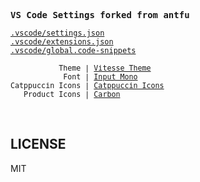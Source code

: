 <samp><b>VS Code Settings forked from antfu</b></samp>

[`.vscode/settings.json`](./.vscode/settings.json)<br>
[`.vscode/extensions.json`](./.vscode/extensions.json)<br>
[`.vscode/global.code-snippets`](./.vscode/global.code-snippets)

<p align="center">

<sub><samp>&nbsp;&nbsp;&nbsp;&nbsp;&nbsp;&nbsp;&nbsp;&nbsp;&nbsp;&nbsp;&nbsp;Theme | <a href="https://github.com/antfu/vscode-theme-vitesse">Vitesse Theme</a><br>
&nbsp;&nbsp;&nbsp;&nbsp;&nbsp;&nbsp;&nbsp;&nbsp;&nbsp;&nbsp;&nbsp;&nbsp;Font | <a href="http://input.fontbureau.com/">Input Mono</a><br>
Catppuccin Icons | <a href="https://marketplace.visualstudio.com/items?itemName=Catppuccin.catppuccin-vsc-icons">Catppuccin Icons</a><br>
&nbsp;&nbsp;&nbsp;Product Icons | <a href="https://github.com/antfu/vscode-icons-carbon">Carbon</a>&nbsp;&nbsp;&nbsp;&nbsp;&nbsp;&nbsp;</samp></sub>
</p>

<br>

## LICENSE

MIT
